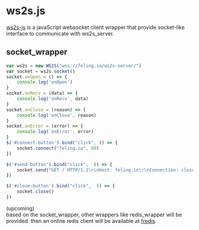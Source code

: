 ws2s.js
=================
[ws2s-js](ws2s-js/) is a javaScript websocket client wrapper that provide socket-like interface to communicate with ws2s_server.    

socket_wrapper
--------------
```javaScript
var ws2s = new WS2S("wss://feling.io/ws2s-server/")
var socket = ws2s.socket()
socket.onOpen = () => {
    console.log('onOpen')
}
socket.onRecv = (data) => {
    console.log('onRecv', data)
}
socket.onClose = (reason) => {
    console.log('onClose', reason)
}
socket.onError = (error) => {
    console.log('onError', error)
}
$('#connect-button').bind("click", () => {
    socket.connect("feling.io", 80)
})

$('#send-button').bind("click",  () => {
    socket.send("GET / HTTP/1.1\r\nHost: feling.io\r\nConnection: close\r\n\r\n")
})

$('#close-button').bind("click",  () => {
    socket.close()
})
```

(upcoming)      
based on the socket_wrapper, other wrappers like redis_wrapper will be provided. then an online redis client will be available at [fredis](https://feling.io/redis/).    

